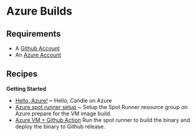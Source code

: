 # Azure Builds

## Requirements

* A [Github Account](https://github.com/join)
* An [Azure Account](https://azure.microsoft.com/en-us/free)

## Recipes

**Getting Started**

- [Hello, Azure!](./hello-azure.md) ~ Hello, Candle on Azure
- [Azure spot runner setup](./azure-spot-runner/azure-spot-runner.md) ~ Setup the Spot Runner resource group on Azure prepare for the VM image build. 
- [Azure VM + Github Action](./azure-spot-runner/candle-VM.md) Run the spot runner to build the binary and deploy the binary to Github release.
